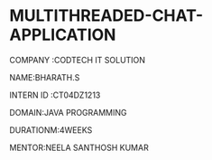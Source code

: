 # MULTITHREADED-CHAT-APPLICATION

COMPANY :CODTECH IT SOLUTION

NAME:BHARATH.S

INTERN ID :CT04DZ1213

DOMAIN:JAVA PROGRAMMING

DURATIONM:4WEEKS

MENTOR:NEELA SANTHOSH KUMAR
